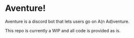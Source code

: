 # Aventure!

Aventure is a discord bot that lets users go on A(n Ad)venture.

This repo is currently a WIP and all code is provided as is. 